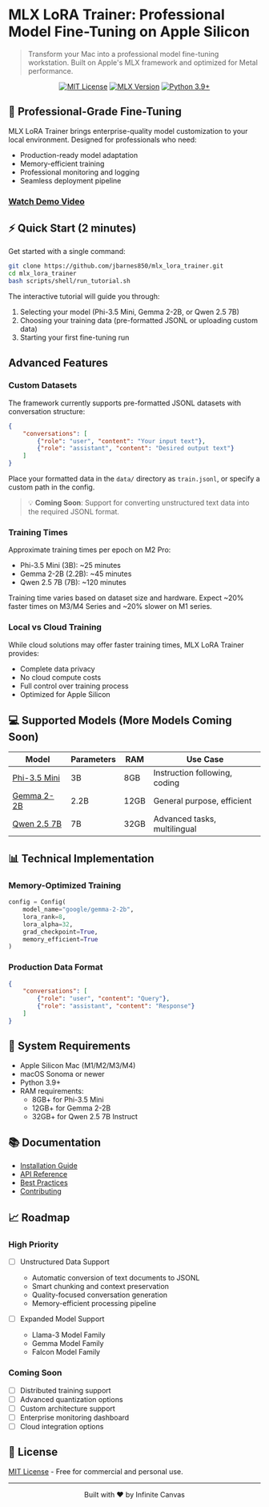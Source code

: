 # MLX LoRA Trainer: Professional Model Fine-Tuning on Apple Silicon

> Transform your Mac into a professional model fine-tuning workstation. Built on Apple's MLX framework and optimized for Metal performance.

<div align="center">

[![MIT License](https://img.shields.io/badge/license-MIT-blue.svg)](LICENSE)
[![MLX Version](https://img.shields.io/badge/MLX-0.18.1-green.svg)](https://github.com/ml-explore/mlx)
[![Python 3.9+](https://img.shields.io/badge/python-3.9+-blue.svg)](https://www.python.org/downloads/)

</div>

## 🎯 Professional-Grade Fine-Tuning

MLX LoRA Trainer brings enterprise-quality model customization to your local environment. Designed for professionals who need:

- Production-ready model adaptation
- Memory-efficient training
- Professional monitoring and logging
- Seamless deployment pipeline

### [Watch Demo Video](demo/tutorial.mp4)

## ⚡️ Quick Start (2 minutes)

Get started with a single command:

```bash
git clone https://github.com/jbarnes850/mlx_lora_trainer.git
cd mlx_lora_trainer
bash scripts/shell/run_tutorial.sh
```

The interactive tutorial will guide you through:

1. Selecting your model (Phi-3.5 Mini, Gemma 2-2B, or Qwen 2.5 7B)
2. Choosing your training data (pre-formatted JSONL or uploading custom data)
3. Starting your first fine-tuning run

## Advanced Features

### Custom Datasets

The framework currently supports pre-formatted JSONL datasets with conversation structure:

```json
{
    "conversations": [
        {"role": "user", "content": "Your input text"},
        {"role": "assistant", "content": "Desired output text"}
    ]
}
```

Place your formatted data in the `data/` directory as `train.jsonl`, or specify a custom path in the config.

> 💡 **Coming Soon**: Support for converting unstructured text data into the required JSONL format.

### Training Times

Approximate training times per epoch on M2 Pro:

- Phi-3.5 Mini (3B): ~25 minutes
- Gemma 2-2B (2.2B): ~45 minutes
- Qwen 2.5 7B (7B): ~120 minutes

Training time varies based on dataset size and hardware. Expect ~20% faster times on M3/M4 Series and ~20% slower on M1 series.

### Local vs Cloud Training

While cloud solutions may offer faster training times, MLX LoRA Trainer provides:

- Complete data privacy
- No cloud compute costs
- Full control over training process
- Optimized for Apple Silicon

## 💻 Supported Models (More Models Coming Soon)

| Model | Parameters | RAM | Use Case |
|-------|------------|-----|----------|
| [Phi-3.5 Mini](https://huggingface.co/microsoft/Phi-3.5-mini-instruct) | 3B | 8GB | Instruction following, coding |
| [Gemma 2-2B](https://huggingface.co/google/gemma-2-2b) | 2.2B | 12GB | General purpose, efficient |
| [Qwen 2.5 7B](https://huggingface.co/Qwen/Qwen2.5-7B-Instruct) | 7B | 32GB | Advanced tasks, multilingual |

## 📊 Technical Implementation

### Memory-Optimized Training

```python
config = Config(
    model_name="google/gemma-2-2b",
    lora_rank=8,
    lora_alpha=32,
    grad_checkpoint=True,
    memory_efficient=True
)
```

### Production Data Format

```json
{
    "conversations": [
        {"role": "user", "content": "Query"},
        {"role": "assistant", "content": "Response"}
    ]
}
```

## 🔧 System Requirements

- Apple Silicon Mac (M1/M2/M3/M4)
- macOS Sonoma or newer
- Python 3.9+
- RAM requirements:
  * 8GB+ for Phi-3.5 Mini
  * 12GB+ for Gemma 2-2B
  * 32GB+ for Qwen 2.5 7B Instruct

## 📚 Documentation

- [Installation Guide](docs/installation.md)
- [API Reference](docs/api.md)
- [Best Practices](docs/best_practices.md)
- [Contributing](docs/contributing.md)


## 📈 Roadmap

### High Priority

- [ ] Unstructured Data Support
  * Automatic conversion of text documents to JSONL
  * Smart chunking and context preservation
  * Quality-focused conversation generation
  * Memory-efficient processing pipeline

- [ ] Expanded Model Support
  * Llama-3 Model Family
  * Gemma Model Family
  * Falcon Model Family
  

### Coming Soon

- [ ] Distributed training support
- [ ] Advanced quantization options
- [ ] Custom architecture support
- [ ] Enterprise monitoring dashboard
- [ ] Cloud integration options

## 📄 License

[MIT License](LICENSE) - Free for commercial and personal use.

---

<div align="center">
Built with ❤️ by Infinite Canvas
</div>
